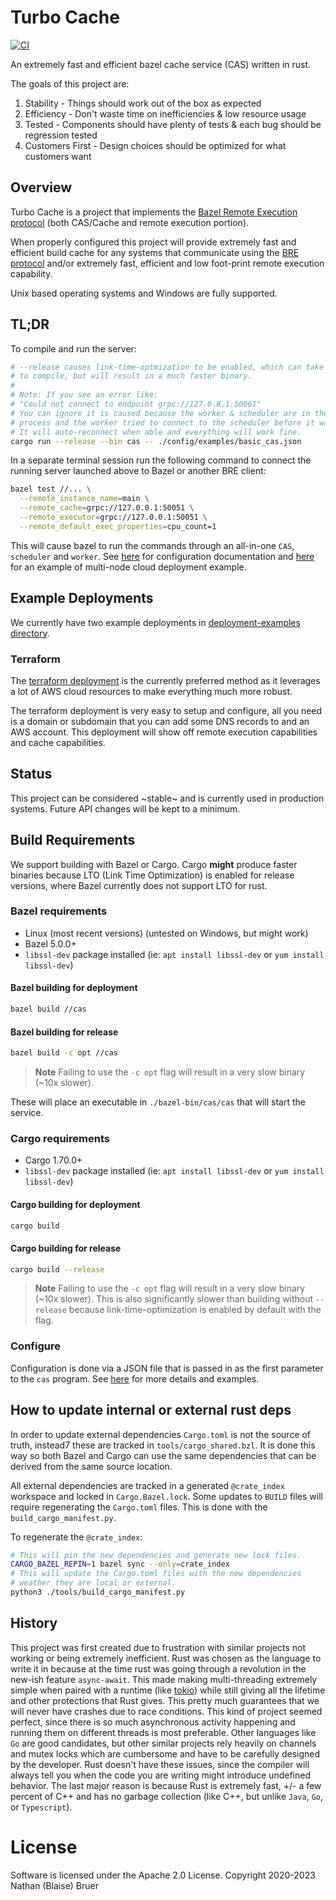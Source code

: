 # Turbo Cache

[![CI](https://github.com/allada/turbo-cache/workflows/CI/badge.svg)](https://github.com/allada/turbo-cache/actions/workflows/main.yml)

An extremely fast and efficient bazel cache service (CAS) written in rust.

The goals of this project are:
1. Stability - Things should work out of the box as expected
2. Efficiency - Don't waste time on inefficiencies & low resource usage
3. Tested - Components should have plenty of tests & each bug should be regression tested
4. Customers First - Design choices should be optimized for what customers want

## Overview

Turbo Cache is a project that implements the [Bazel Remote Execution protocol](https://github.com/bazelbuild/remote-apis) (both CAS/Cache and remote execution portion).

When properly configured this project will provide extremely fast and efficient build cache for any systems that communicate using the [BRE protocol](https://github.com/bazelbuild/remote-apis/blob/main/build/bazel/remote/execution/v2/remote_execution.proto) and/or extremely fast, efficient and low foot-print remote execution capability.

Unix based operating systems and Windows are fully supported.

## TL;DR
To compile and run the server:
```sh
# --release causes link-time-optmization to be enabled, which can take a while
# to compile, but will result in a much faster binary.
#
# Note: If you see an error like:
# "Could not connect to endpoint grpc://127.0.0.1:50061"
# You can ignore it is caused because the worker & scheduler are in the same
# process and the worker tried to connect to the scheduler before it was ready.
# It will auto-reconnect when able and everything will work fine.
cargo run --release --bin cas -- ./config/examples/basic_cas.json
```
In a separate terminal session run the following command to connect the running server launched above to Bazel or another BRE client:
```sh
bazel test //... \
  --remote_instance_name=main \
  --remote_cache=grpc://127.0.0.1:50051 \
  --remote_executor=grpc://127.0.0.1:50051 \
  --remote_default_exec_properties=cpu_count=1
```
This will cause bazel to run the commands through an all-in-one `CAS`, `scheduler` and `worker`. See [here](https://github.com/allada/turbo-cache/tree/master/config) for configuration documentation and [here](https://github.com/allada/turbo-cache/tree/main/deployment-examples/terraform) for an example of multi-node cloud deployment example.

## Example Deployments
We currently have two example deployments in [deployment-examples directory](https://github.com/allada/turbo-cache/tree/master/deployment-examples).

### Terraform
The [terraform deployment](https://github.com/allada/turbo-cache/tree/master/deployment-examples/terraform) is the currently preferred method as it leverages a lot of AWS cloud resources to make everything much more robust.

The terraform deployment is very easy to setup and configure, all you need is a domain or subdomain that you can add some DNS records to and an AWS account. This deployment will show off remote execution capabilities and cache capabilities.

## Status

This project can be considered ~stable~ and is currently used in production systems. Future API changes will be kept to a minimum.

## Build Requirements
We support building with Bazel or Cargo. Cargo **might** produce faster binaries because LTO (Link Time Optimization) is enabled for release versions, where Bazel currently does not support LTO for rust.

### Bazel requirements
* Linux (most recent versions) (untested on Windows, but might work)
* Bazel 5.0.0+
* `libssl-dev` package installed (ie: `apt install libssl-dev` or `yum install libssl-dev`)
#### Bazel building for deployment
```sh
bazel build //cas
```
#### Bazel building for release
```sh
bazel build -c opt //cas
```
> **Note**
> Failing to use the `-c opt` flag will result in a very slow binary (~10x slower). 

These will place an executable in `./bazel-bin/cas/cas` that will start the service.

### Cargo requirements
* Cargo 1.70.0+
* `libssl-dev` package installed (ie: `apt install libssl-dev` or `yum install libssl-dev`)
#### Cargo building for deployment
```sh
cargo build
```
#### Cargo building for release
```sh
cargo build --release
```
> **Note**
> Failing to use the `-c opt` flag will result in a very slow binary (~10x slower).
> This is also significantly slower than building without `--release` because link-time-optimization
> is enabled by default with the flag.

### Configure

Configuration is done via a JSON file that is passed in as the first parameter to the `cas` program. See [here](https://github.com/allada/turbo-cache/tree/master/config) for more details and examples.

## How to update internal or external rust deps

In order to update external dependencies `Cargo.toml` is not the source of truth, instead7 these are tracked in `tools/cargo_shared.bzl`. It is done this way so both Bazel and Cargo can use the same dependencies that can be derived from the same source location.

All external dependencies are tracked in a generated `@crate_index` workspace and locked in `Cargo.Bazel.lock`. Some updates to `BUILD` files will require regenerating the `Cargo.toml` files. This is done with the `build_cargo_manifest.py`.

To regenerate the `@crate_index`:
```bash
# This will pin the new dependencies and generate new lock files.
CARGO_BAZEL_REPIN=1 bazel sync --only=crate_index
# This will update the Cargo.toml files with the new dependencies
# weather they are local or external.
python3 ./tools/build_cargo_manifest.py
```

## History

This project was first created due to frustration with similar projects not working or being extremely inefficient. Rust was chosen as the language to write it in because at the time rust was going through a revolution in the new-ish feature `async-await`. This made making multi-threading extremely simple when paired with a runtime (like [tokio](https://github.com/tokio-rs/tokio)) while still giving all the lifetime and other protections that Rust gives. This pretty much guarantees that we will never have crashes due to race conditions. This kind of project seemed perfect, since there is so much asynchronous activity happening and running them on different threads is most preferable. Other languages like `Go` are good candidates, but other similar projects rely heavily on channels and mutex locks which are cumbersome and have to be carefully designed by the developer. Rust doesn't have these issues, since the compiler will always tell you when the code you are writing might introduce undefined behavior. The last major reason is because Rust is extremely fast, +/- a few percent of C++ and has no garbage collection (like C++, but unlike `Java`, `Go`, or `Typescript`).

# License

Software is licensed under the Apache 2.0 License. Copyright 2020-2023 Nathan (Blaise) Bruer
